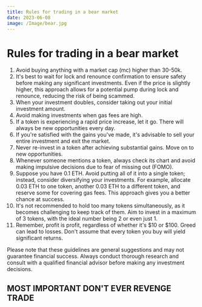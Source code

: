 ```yaml
---
title: Rules for trading in a bear market
date: 2023-06-08
image: /Image/bear.jpg
---
```


# Rules for trading in a bear market

1. Avoid buying anything with a market cap (mc) higher than 30-50k.
2. It's best to wait for lock and renounce confirmation to ensure safety before making any significant investments. Even if the price is slightly higher, this approach allows for a potential pump during lock and renounce, reducing the risk of being scammed.
3. When your investment doubles, consider taking out your initial investment amount.
4. Avoid making investments when gas fees are high.
5. If a token is experiencing a rapid price increase, let it go. There will always be new opportunities every day.
6. If you're satisfied with the gains you've made, it's advisable to sell your entire investment and exit the market.
7. Never re-invest in a token after achieving substantial gains. Move on to new opportunities.
8. Whenever someone mentions a token, always check its chart and avoid making impulsive decisions due to fear of missing out (FOMO).
9. Suppose you have 0.1 ETH. Avoid putting all of it into a single token; instead, consider diversifying your investments. For example, allocate 0.03 ETH to one token, another 0.03 ETH to a different token, and reserve some for covering gas fees. This approach gives you a better chance at success.
10. It's not recommended to hold too many tokens simultaneously, as it becomes challenging to keep track of them. Aim to invest in a maximum of 3 tokens, with the ideal number being 2 or even just 1.
11. Remember, profit is profit, regardless of whether it's $10 or $100. Greed can lead to losses. Don't assume that every token you buy will yield significant returns.

Please note that these guidelines are general suggestions and may not guarantee financial success. Always conduct thorough research and consult with a qualified financial advisor before making any investment decisions.

## MOST IMPORTANT DON'T EVER REVENGE TRADE
